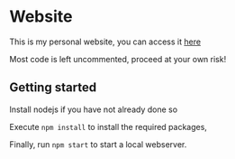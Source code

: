 # Website

This is my personal website, you can access it [here](https://dorianko.ch)

Most code is left uncommented, proceed at your own risk!

## Getting started

Install nodejs if you have not already done so

Execute `npm install` to install the required packages,

Finally, run `npm start` to start a local webserver.